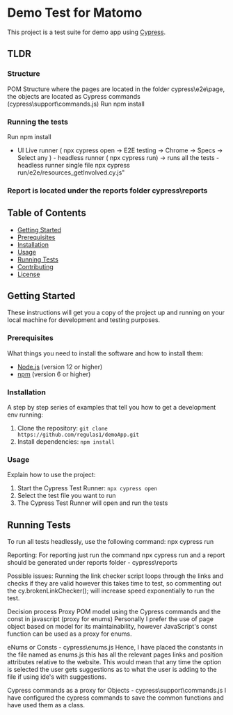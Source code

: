 # Demo Test for Matomo

This project is a test suite for demo app using [Cypress](https://www.cypress.io/).

## TLDR
### Structure
 POM Structure where the pages are located in the folder cypress\e2e\page, the objects are located as Cypress commands (cypress\support\commands.js)
Run npm install

### Running the tests 
Run npm install
- UI Live runner ( npx cypress open -> E2E testing -> Chrome -> Specs -> Select any )
                  - headless runner ( npx cypress run) -> runs all the tests 
                  - headless runner single file npx cypress run/e2e/resources_getInvolved.cy.js"
                
### Report is located under the reports folder cypress\reports

## Table of Contents

- [Getting Started](#getting-started)
- [Prerequisites](#prerequisites)
- [Installation](#installation)
- [Usage](#usage)
- [Running Tests](#running-tests)
- [Contributing](#contributing)
- [License](#license)

## Getting Started

These instructions will get you a copy of the project up and running on your local machine for development and testing purposes.

### Prerequisites

What things you need to install the software and how to install them:

- [Node.js](https://nodejs.org/en/) (version 12 or higher)
- [npm](https://www.npmjs.com/) (version 6 or higher)

### Installation

A step by step series of examples that tell you how to get a development env running:

1. Clone the repository: `git clone https://github.com/regulas1/demoApp.git`
2. Install dependencies: `npm install`

### Usage

Explain how to use the project:

1. Start the Cypress Test Runner: `npx cypress open`
2. Select the test file you want to run
3. The Cypress Test Runner will open and run the tests

## Running Tests

To run all tests headlessly, use the following command:
npx cypress run 

Reporting: 
For reporting just run the command npx cypress run  and a report should be generated 
under reports folder -  cypress\reports

Possible issues: 
Running the link checker script loops through the links and checks if they are valid 
however this takes time to test, so commenting out the     cy.brokenLinkChecker(); will 
increase speed exponentially to run the test.

Decision process
Proxy POM model using the Cypress commands and the const in javascript (proxy for enums)
Personally I prefer the use of page object based on model for its maintainability, 
however JavaScript's const function can be used as a proxy for enums. 

eNums or Consts  - cypress\enums.js
Hence, I have placed the constants in the file named as enums.js this has all the relevant 
pages links and position attributes relative to the website.
This would mean that any time the option is selected the user gets suggestions as to what the user
is adding to the file if using ide's with suggestions.

Cypress commands as a proxy for Objects - cypress\support\commands.js
I have configured the cypress commands to save the common functions and have used them as a class. 

